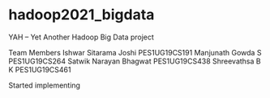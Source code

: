 # hadoop2021_bigdata

YAH – Yet Another Hadoop
Big Data project

Team Members
Ishwar Sitarama Joshi PES1UG19CS191
Manjunath Gowda S  PES1UG19CS264
Satwik Narayan Bhagwat PES1UG19CS438
Shreevathsa B K PES1UG19CS461

Started implementing 



